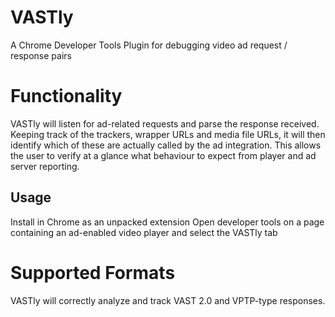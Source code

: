 VASTly
==============================

A Chrome Developer Tools Plugin for debugging video ad request / response pairs

# Functionality
VASTly will listen for ad-related requests and parse the response received.
Keeping track of the trackers, wrapper URLs and media file URLs, it will then identify which of these are actually called by the ad integration.
This allows the user to verify at a glance what behaviour to expect from player and ad server reporting.

## Usage
Install in Chrome as an unpacked extension
Open developer tools on a page containing an ad-enabled video player and select the VASTly tab

# Supported Formats
VASTly will correctly analyze and track VAST 2.0 and VPTP-type responses.
